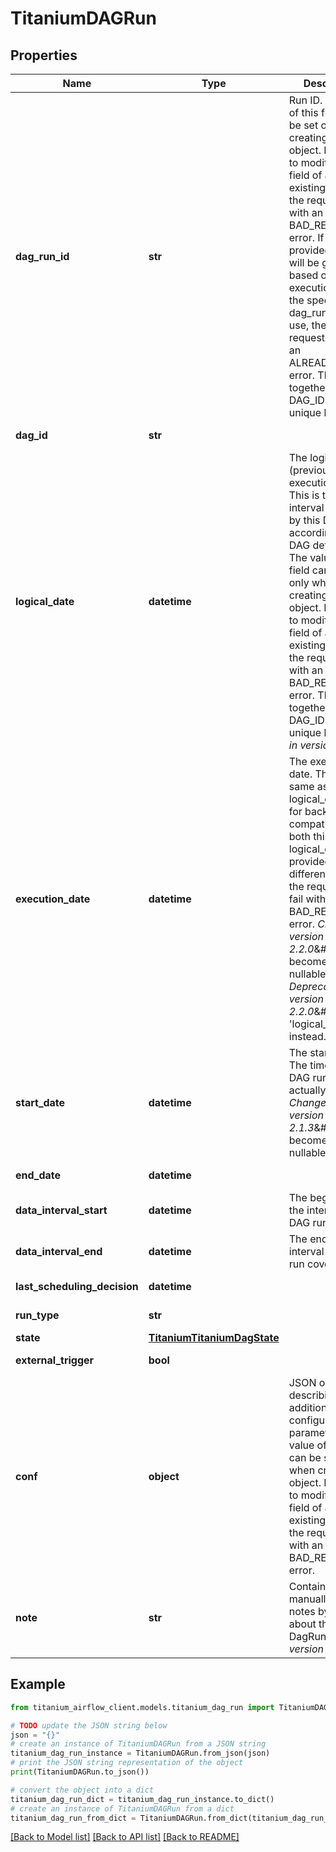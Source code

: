 # TitaniumDAGRun


## Properties

Name | Type | Description | Notes
------------ | ------------- | ------------- | -------------
**dag_run_id** | **str** | Run ID.  The value of this field can be set only when creating the object. If you try to modify the field of an existing object, the request fails with an BAD_REQUEST error.  If not provided, a value will be generated based on execution_date.  If the specified dag_run_id is in use, the creation request fails with an ALREADY_EXISTS error.  This together with DAG_ID are a unique key.  | [optional] 
**dag_id** | **str** |  | [optional] [readonly] 
**logical_date** | **datetime** | The logical date (previously called execution date). This is the time or interval covered by this DAG run, according to the DAG definition.  The value of this field can be set only when creating the object. If you try to modify the field of an existing object, the request fails with an BAD_REQUEST error.  This together with DAG_ID are a unique key.  *New in version 2.2.0*  | [optional] 
**execution_date** | **datetime** | The execution date. This is the same as logical_date, kept for backwards compatibility. If both this field and logical_date are provided but with different values, the request will fail with an BAD_REQUEST error.  *Changed in version 2.2.0*&amp;#58; Field becomes nullable.  *Deprecated since version 2.2.0*&amp;#58; Use &#39;logical_date&#39; instead.  | [optional] 
**start_date** | **datetime** | The start time. The time when DAG run was actually created.  *Changed in version 2.1.3*&amp;#58; Field becomes nullable.  | [optional] [readonly] 
**end_date** | **datetime** |  | [optional] [readonly] 
**data_interval_start** | **datetime** | The beginning of the interval the DAG run covers.  | [optional] 
**data_interval_end** | **datetime** | The end of the interval the DAG run covers.  | [optional] 
**last_scheduling_decision** | **datetime** |  | [optional] [readonly] 
**run_type** | **str** |  | [optional] [readonly] 
**state** | [**TitaniumTitaniumDagState**](TitaniumDagState.md) |  | [optional] 
**external_trigger** | **bool** |  | [optional] [readonly] 
**conf** | **object** | JSON object describing additional configuration parameters.  The value of this field can be set only when creating the object. If you try to modify the field of an existing object, the request fails with an BAD_REQUEST error.  | [optional] 
**note** | **str** | Contains manually entered notes by the user about the DagRun.  *New in version 2.5.0*  | [optional] 

## Example

```python
from titanium_airflow_client.models.titanium_dag_run import TitaniumDAGRun

# TODO update the JSON string below
json = "{}"
# create an instance of TitaniumDAGRun from a JSON string
titanium_dag_run_instance = TitaniumDAGRun.from_json(json)
# print the JSON string representation of the object
print(TitaniumDAGRun.to_json())

# convert the object into a dict
titanium_dag_run_dict = titanium_dag_run_instance.to_dict()
# create an instance of TitaniumDAGRun from a dict
titanium_dag_run_from_dict = TitaniumDAGRun.from_dict(titanium_dag_run_dict)
```
[[Back to Model list]](../README.md#documentation-for-models) [[Back to API list]](../README.md#documentation-for-api-endpoints) [[Back to README]](../README.md)


